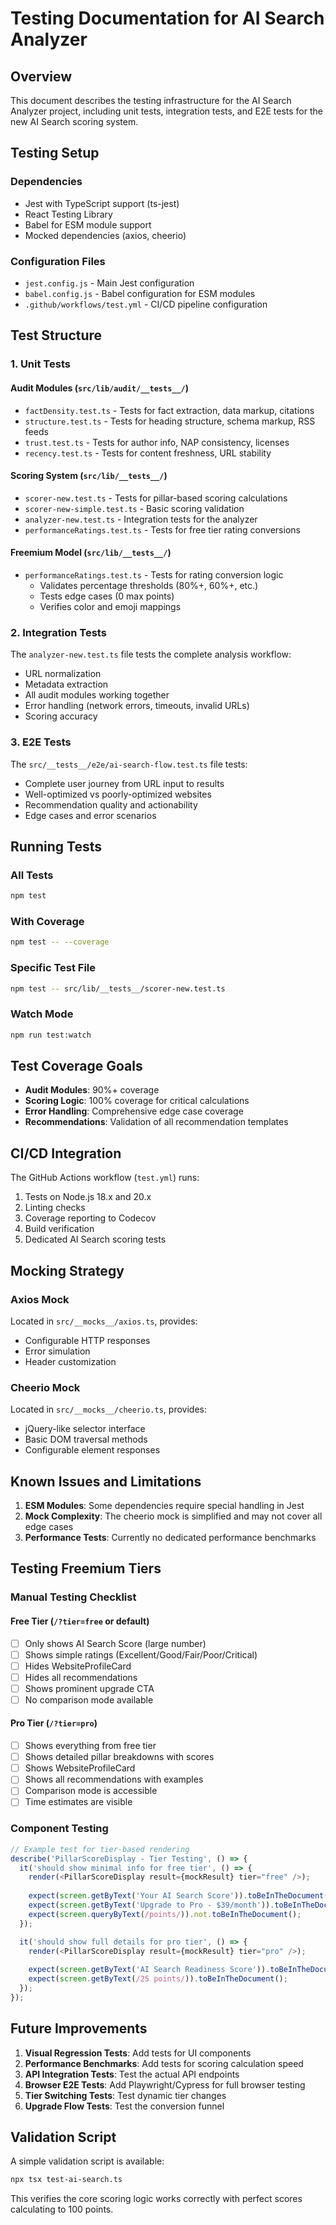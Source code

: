 # Testing Documentation for AI Search Analyzer

## Overview

This document describes the testing infrastructure for the AI Search Analyzer project, including unit tests, integration tests, and E2E tests for the new AI Search scoring system.

## Testing Setup

### Dependencies
- Jest with TypeScript support (ts-jest)
- React Testing Library
- Babel for ESM module support
- Mocked dependencies (axios, cheerio)

### Configuration Files
- `jest.config.js` - Main Jest configuration
- `babel.config.js` - Babel configuration for ESM modules
- `.github/workflows/test.yml` - CI/CD pipeline configuration

## Test Structure

### 1. Unit Tests

#### Audit Modules (`src/lib/audit/__tests__/`)
- `factDensity.test.ts` - Tests for fact extraction, data markup, citations
- `structure.test.ts` - Tests for heading structure, schema markup, RSS feeds
- `trust.test.ts` - Tests for author info, NAP consistency, licenses
- `recency.test.ts` - Tests for content freshness, URL stability

#### Scoring System (`src/lib/__tests__/`)
- `scorer-new.test.ts` - Tests for pillar-based scoring calculations
- `scorer-new-simple.test.ts` - Basic scoring validation
- `analyzer-new.test.ts` - Integration tests for the analyzer
- `performanceRatings.test.ts` - Tests for free tier rating conversions

#### Freemium Model (`src/lib/__tests__/`)
- `performanceRatings.test.ts` - Tests for rating conversion logic
  - Validates percentage thresholds (80%+, 60%+, etc.)
  - Tests edge cases (0 max points)
  - Verifies color and emoji mappings

### 2. Integration Tests

The `analyzer-new.test.ts` file tests the complete analysis workflow:
- URL normalization
- Metadata extraction
- All audit modules working together
- Error handling (network errors, timeouts, invalid URLs)
- Scoring accuracy

### 3. E2E Tests

The `src/__tests__/e2e/ai-search-flow.test.ts` file tests:
- Complete user journey from URL input to results
- Well-optimized vs poorly-optimized websites
- Recommendation quality and actionability
- Edge cases and error scenarios

## Running Tests

### All Tests
```bash
npm test
```

### With Coverage
```bash
npm test -- --coverage
```

### Specific Test File
```bash
npm test -- src/lib/__tests__/scorer-new.test.ts
```

### Watch Mode
```bash
npm run test:watch
```

## Test Coverage Goals

- **Audit Modules**: 90%+ coverage
- **Scoring Logic**: 100% coverage for critical calculations
- **Error Handling**: Comprehensive edge case coverage
- **Recommendations**: Validation of all recommendation templates

## CI/CD Integration

The GitHub Actions workflow (`test.yml`) runs:
1. Tests on Node.js 18.x and 20.x
2. Linting checks
3. Coverage reporting to Codecov
4. Build verification
5. Dedicated AI Search scoring tests

## Mocking Strategy

### Axios Mock
Located in `src/__mocks__/axios.ts`, provides:
- Configurable HTTP responses
- Error simulation
- Header customization

### Cheerio Mock
Located in `src/__mocks__/cheerio.ts`, provides:
- jQuery-like selector interface
- Basic DOM traversal methods
- Configurable element responses

## Known Issues and Limitations

1. **ESM Modules**: Some dependencies require special handling in Jest
2. **Mock Complexity**: The cheerio mock is simplified and may not cover all edge cases
3. **Performance Tests**: Currently no dedicated performance benchmarks

## Testing Freemium Tiers

### Manual Testing Checklist

#### Free Tier (`/?tier=free` or default)
- [ ] Only shows AI Search Score (large number)
- [ ] Shows simple ratings (Excellent/Good/Fair/Poor/Critical)
- [ ] Hides WebsiteProfileCard
- [ ] Hides all recommendations
- [ ] Shows prominent upgrade CTA
- [ ] No comparison mode available

#### Pro Tier (`/?tier=pro`)
- [ ] Shows everything from free tier
- [ ] Shows detailed pillar breakdowns with scores
- [ ] Shows WebsiteProfileCard
- [ ] Shows all recommendations with examples
- [ ] Comparison mode is accessible
- [ ] Time estimates are visible

### Component Testing

```typescript
// Example test for tier-based rendering
describe('PillarScoreDisplay - Tier Testing', () => {
  it('should show minimal info for free tier', () => {
    render(<PillarScoreDisplay result={mockResult} tier="free" />);
    
    expect(screen.getByText('Your AI Search Score')).toBeInTheDocument();
    expect(screen.getByText('Upgrade to Pro - $39/month')).toBeInTheDocument();
    expect(screen.queryByText(/points/)).not.toBeInTheDocument();
  });

  it('should show full details for pro tier', () => {
    render(<PillarScoreDisplay result={mockResult} tier="pro" />);
    
    expect(screen.getByText('AI Search Readiness Score')).toBeInTheDocument();
    expect(screen.getByText(/25 points/)).toBeInTheDocument();
  });
});
```

## Future Improvements

1. **Visual Regression Tests**: Add tests for UI components
2. **Performance Benchmarks**: Add tests for scoring calculation speed
3. **API Integration Tests**: Test the actual API endpoints
4. **Browser E2E Tests**: Add Playwright/Cypress for full browser testing
5. **Tier Switching Tests**: Test dynamic tier changes
6. **Upgrade Flow Tests**: Test the conversion funnel

## Validation Script

A simple validation script is available:
```bash
npx tsx test-ai-search.ts
```

This verifies the core scoring logic works correctly with perfect scores calculating to 100 points.